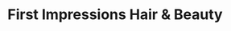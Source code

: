 ---
title: "First Impressions Hair & Beauty"
url: /dereham/first-impressions-hair-and-beauty/
shop: hairdresser
---